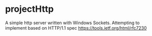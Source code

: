 # projectHttp
A simple http server written with Windows Sockets.
Attempting to implement based on HTTP/1.1 spec
https://tools.ietf.org/html/rfc7230
